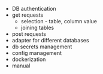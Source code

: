 - DB authentication
- get requests
  - selection - table, column value
  - joining tables
- post requests
- adapter for different databases
- db secrets management
- config management
- dockerization
- manual
